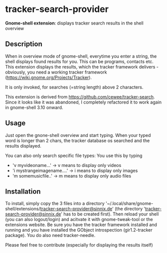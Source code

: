 tracker-search-provider
=======================

__Gnome-shell extension__: displays tracker search results in the shell overview


## Description
When in overview mode of gnome-shell, everytime you enter a string, the shell displays found results for you.
This can be programs, contacts etc.
This extension displays the results, which the tracker framework delivers - obviously, you need a working tracker framework (https://wiki.gnome.org/Projects/Tracker).

It is only invoked, for searches (=string length) above 2 characters.

This extension is derived from https://github.com/cewee/tracker-search.
Since it looks like it was abandoned, I completely refactored it to work again in gnome-shell 3.10 onward.


## Usage
Just open the gnone-shell overview and start typing. When your typed word is longer than 2 chars, the tracker database os searched and the results displayed.

You can also only search specific file types: You use this by typing 
* 'v myvideoname...' -> v means to display only videos
* 'i mystrangeimagename....' -> i means to display only images
* 'm somemusicfile..' -> m means to display only audio files


## Installation
To install, simply copy the 3 files into a directory '~/.local/share/gnome-shell/extensions/tracker-search-provider@sinnix.de'
(the directory 'tracker-search-provider@sinnix.de' has to be created first).
Then reload your shell (you can also logout/login) and acitvate it with gnome-tweak-tool or the extensions website.
Be sure you have the tracker framework installed and running and you have installed the GObject introspection (gir1.2-tracker package).
You do also need tracker-needle.

Please feel free to contribute (especially for displaying the results itself)
